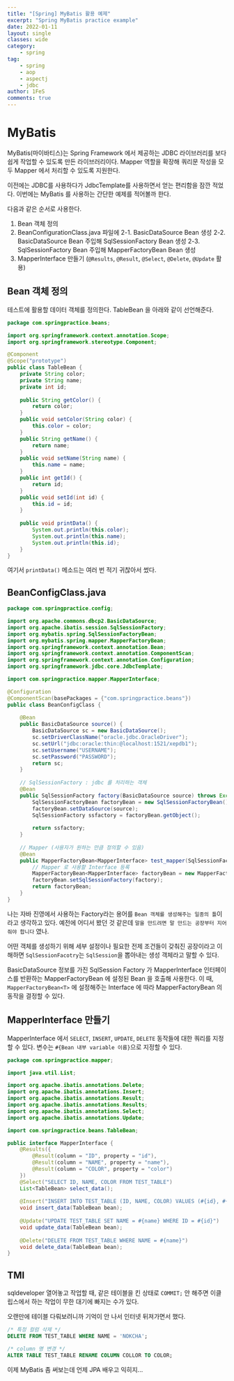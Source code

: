 ```yaml
---
title: "[Spring] MyBatis 활용 예제"
excerpt: "Spring MyBatis practice example"
date: 2022-01-11
layout: single
classes: wide
category:
    - spring
tag:
    - spring
    - aop
    - aspectj
    - jdbc
author: 1FeS
comments: true
---
```


# MyBatis

MyBatis(마이바티스)는 Spring Framework 에서 제공하는 JDBC 라이브러리를 보다 쉽게 작업할 수 있도록 만든 라이브러리이다. Mapper 역할을 확장해 쿼리문 작성을 모두 Mapper 에서 처리할 수 있도록 지원한다.

이전에는 JDBC를 사용하다가 JdbcTemplate를 사용하면서 얻는 편리함을 잠깐 적었다. 이번에는 MyBatis 를 사용하는 간단한 예제를 적어볼까 한다.

다음과 같은 순서로 사용한다.

1. Bean 객체 정의
2. BeanConfigurationClass.java 파일에 
    2-1. BasicDataSource Bean 생성
    2-2. BasicDataSource Bean 주입해 SqlSessionFactory Bean 생성
    2-3. SqlSessionFactory Bean 주입해 MapperFactoryBean Bean 생성
3. MapperInterface 만들기 (`@Results`, `@Result`, `@Select`, `@Delete`, `@Update` 활용)

## Bean 객체 정의

테스트에 활용할 데이터 객체를 정의한다. TableBean 을 아래와 같이 선언해준다.

```java
package com.springpractice.beans;

import org.springframework.context.annotation.Scope;
import org.springframework.stereotype.Component;

@Component
@Scope("prototype")
public class TableBean {
	private String color;
	private String name;
	private int id;
	
	public String getColor() {
		return color;
	}
	public void setColor(String color) {
		this.color = color;
	}
	public String getName() {
		return name;
	}
	public void setName(String name) {
		this.name = name;
	}
	public int getId() {
		return id;
	}
	public void setId(int id) {
		this.id = id;
	}
	
	public void printData() {
		System.out.println(this.color);
		System.out.println(this.name);
		System.out.println(this.id);
	}
}
```

여기서 `printData()` 메소드는 여러 번 적기 귀찮아서 썼다.

## BeanConfigClass.java

```java
package com.springpractice.config;

import org.apache.commons.dbcp2.BasicDataSource;
import org.apache.ibatis.session.SqlSessionFactory;
import org.mybatis.spring.SqlSessionFactoryBean;
import org.mybatis.spring.mapper.MapperFactoryBean;
import org.springframework.context.annotation.Bean;
import org.springframework.context.annotation.ComponentScan;
import org.springframework.context.annotation.Configuration;
import org.springframework.jdbc.core.JdbcTemplate;

import com.springpractice.mapper.MapperInterface;

@Configuration
@ComponentScan(basePackages = {"com.springpractice.beans"})
public class BeanConfigClass {
	
	@Bean
	public BasicDataSource source() {
		BasicDataSource sc = new BasicDataSource();	
		sc.setDriverClassName("oracle.jdbc.OracleDriver");
		sc.setUrl("jdbc:oracle:thin:@localhost:1521/xepdb1");
		sc.setUsername("USERNAME");
		sc.setPassword("PASSWORD");
		return sc;
	}
	
	// SqlSessionFactory : jdbc 를 처리하는 객체
	@Bean
	public SqlSessionFactory factory(BasicDataSource source) throws Exception {
		SqlSessionFactoryBean factoryBean = new SqlSessionFactoryBean();
		factoryBean.setDataSource(source);
		SqlSessionFactory ssfactory = factoryBean.getObject();
		
		return ssfactory;
	}
	
	// Mapper (사용자가 원하는 만큼 정의할 수 있음)
	@Bean
	public MapperFactoryBean<MapperInterface> test_mapper(SqlSessionFactory factory) throws Exception {
		// Mapper 로 사용할 Interface 등록
		MapperFactoryBean<MapperInterface> factoryBean = new MapperFactoryBean<MapperInterface>(MapperInterface.class);
		factoryBean.setSqlSessionFactory(factory);
		return factoryBean;
	}
}
```

나는 자바 진영에서 사용하는 Factory라는 용어를 `Bean 객체를 생성해주는 일종의 틀`이라고 생각하고 있다. 예전에 어디서 봤던 것 같은데 `말을 만드려면 말 만드는 공장부터 지어줘야 합니다` 였나. 

어떤 객체를 생성하기 위해 세부 설정이나 필요한 전제 조건들이 갖춰진 공장이라고 이해하면 `SqlSessionFacotry`는 `SqlSession`을 뽑아내는 생성 객체라고 말할 수 있다.

BasicDataSource 정보를 가진 SqlSession Factory 가 MapperInterface 인터페이스를 반환하는 MapperFactoryBean 에 설정된 Bean 을 호출해 사용한다. 이 때, `MapperFactoryBean<T>` 에 설정해주는 Interface 에 따라 MapperFactoryBean 의 동작을 결정할 수 있다.

## MapperInterface 만들기

MapperInterface 에서 `SELECT`, `INSERT`, `UPDATE`, `DELETE` 동작들에 대한 쿼리를 지정할 수 있다. 변수는 `#{Bean 내부 variable 이름}`으로 지정할 수 있다.

```java
package com.springpractice.mapper;

import java.util.List;

import org.apache.ibatis.annotations.Delete;
import org.apache.ibatis.annotations.Insert;
import org.apache.ibatis.annotations.Result;
import org.apache.ibatis.annotations.Results;
import org.apache.ibatis.annotations.Select;
import org.apache.ibatis.annotations.Update;

import com.springpractice.beans.TableBean;

public interface MapperInterface {
	@Results({
		@Result(column = "ID", property = "id"),
		@Result(column = "NAME", property = "name"),
		@Result(column = "COLOR", property = "color")
	})
	@Select("SELECT ID, NAME, COLOR FROM TEST_TABLE")
	List<TableBean> select_data();
	
	@Insert("INSERT INTO TEST_TABLE (ID, NAME, COLOR) VALUES (#{id}, #{name}, #{color})")
	void insert_data(TableBean bean);
	
	@Update("UPDATE TEST_TABLE SET NAME = #{name} WHERE ID = #{id}")
	void update_data(TableBean bean);
	
	@Delete("DELETE FROM TEST_TABLE WHERE NAME = #{name}")
	void delete_data(TableBean bean);
}
```

## TMI

sqldeveloper 열어놓고 작업할 때, 같은 테이블을 킨 상태로 `COMMIT;` 안 해주면 이클립스에서 하는 작업이 무한 대기에 빠지는 수가 있다.

오랜만에 테이블 다뤄보려니까 기억이 안 나서 인터넷 뒤져가면서 했다.

```sql
/* 특정 컬럼 삭제 */
DELETE FROM TEST_TABLE WHERE NAME = 'NOKCHA';

/* column 명 변경 */
ALTER TABLE TEST_TABLE RENAME COLUMN COLLOR TO COLOR;
```

이제 MyBatis 좀 써보는데 언제 JPA 배우고 익히지...